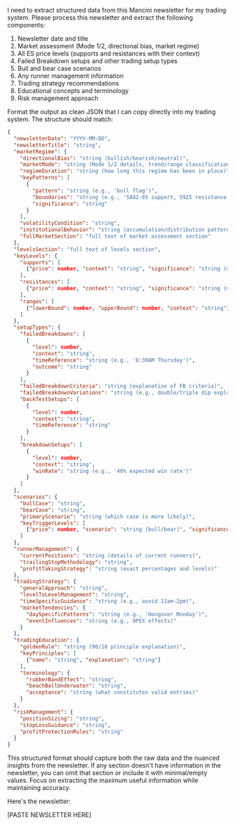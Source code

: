 I need to extract structured data from this Mancini newsletter for my trading system. Please process this newsletter and extract the following components:

1. Newsletter date and title
2. Market assessment (Mode 1/2, directional bias, market regime)
3. All ES price levels (supports and resistances with their context)
4. Failed Breakdown setups and other trading setup types
5. Bull and bear case scenarios
6. Any runner management information
7. Trading strategy recommendations
8. Educational concepts and terminology
9. Risk management approach

Format the output as clean JSON that I can copy directly into my trading system. The structure should match:

```json
{
  "newsletterDate": "YYYY-MM-DD",
  "newsletterTitle": "string",
  "marketRegime": {
    "directionalBias": "string (bullish/bearish/neutral)",
    "marketMode": "string (Mode 1/2 details, trend/range classification)",
    "regimeDuration": "string (how long this regime has been in place)",
    "keyPatterns": [
      {
        "pattern": "string (e.g., 'bull flag')",
        "boundaries": "string (e.g., '5882-85 support, 5925 resistance')",
        "significance": "string"
      }
    ],
    "volatilityCondition": "string",
    "institutionalBehavior": "string (accumulation/distribution patterns)",
    "fullMarketSection": "full text of market assessment section"
  },
  "levelsSection": "full text of levels section",
  "keyLevels": {
    "supports": [
      {"price": number, "context": "string", "significance": "string (major/minor)", "historicalContext": "string"}
    ],
    "resistances": [
      {"price": number, "context": "string", "significance": "string (major/minor)", "historicalContext": "string"}
    ],
    "ranges": [
      {"lowerBound": number, "upperBound": number, "context": "string"}
    ]
  },
  "setupTypes": {
    "failedBreakdowns": [
      {
        "level": number, 
        "context": "string",
        "timeReference": "string (e.g., '8:30AM Thursday')",
        "outcome": "string"
      }
    ],
    "failedBreakdownCriteria": "string (explanation of FB criteria)",
    "failedBreakdownVariations": "string (e.g., double/triple dip explanation)",
    "backTestSetups": [
      {
        "level": number,
        "context": "string",
        "timeReference": "string"
      }
    ],
    "breakdownSetups": [
      {
        "level": number,
        "context": "string",
        "winRate": "string (e.g., '40% expected win rate')"
      }
    ]
  },
  "scenarios": {
    "bullCase": "string",
    "bearCase": "string",
    "primaryScenario": "string (which case is more likely)",
    "keyTriggerLevels": [
      {"price": number, "scenario": "string (bull/bear)", "significance": "string"}
    ]
  },
  "runnerManagement": {
    "currentPositions": "string (details of current runners)",
    "trailingStopMethodology": "string",
    "profitTakingStrategy": "string (exact percentages and levels)"
  },
  "tradingStrategy": {
    "generalApproach": "string",
    "levelToLevelManagement": "string",
    "timeSpecificGuidance": "string (e.g., avoid 11am-2pm)",
    "marketTendencies": {
      "daySpecificPatterns": "string (e.g., 'Hangover Monday')",
      "eventInfluences": "string (e.g., OPEX effects)"
    }
  },
  "tradingEducation": {
    "goldenRule": "string (90/10 principle explanation)",
    "keyPrinciples": [
      {"name": "string", "explanation": "string"}
    ],
    "terminology": {
      "rubberBandEffect": "string",
      "beachBallUnderwater": "string",
      "acceptance": "string (what constitutes valid entries)"
    }
  },
  "riskManagement": {
    "positionSizing": "string",
    "stopLossGuidance": "string",
    "profitProtectionRules": "string"
  }
}
```

This structured format should capture both the raw data and the nuanced insights from the newsletter. If any section doesn't have information in the newsletter, you can omit that section or include it with minimal/empty values. Focus on extracting the maximum useful information while maintaining accuracy.

Here's the newsletter:

[PASTE NEWSLETTER HERE]
